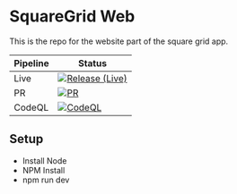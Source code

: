 # SquareGrid Web

This is the repo for the website part of the square grid app.

|Pipeline|Status|
|--------|------|
|Live|[![Release (Live)](https://github.com/ourgameltd/squaregrid.web/actions/workflows/release-live.yml/badge.svg)](https://github.com/ourgameltd/squaregrid.web/actions/workflows/release-live.yml)|
|PR|[![PR](https://github.com/ourgameltd/squaregrid.web/actions/workflows/pr.yml/badge.svg)](https://github.com/ourgameltd/squaregrid.web/actions/workflows/pr.yml)|
|CodeQL|[![CodeQL](https://github.com/ourgameltd/squaregrid.web/actions/workflows/github-code-scanning/codeql/badge.svg)](https://github.com/ourgameltd/squaregrid.web/actions/workflows/github-code-scanning/codeql)|

## Setup

* Install Node
* NPM Install
* npm run dev 